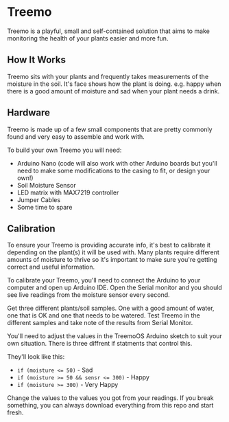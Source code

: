 # Treemo

Treemo is a playful, small and self-contained solution that aims to make monitoring the health of your plants easier and more fun.

## How It Works

Treemo sits with your plants and frequently takes measurements of the moisture in the soil. It's face shows how the plant is doing. e.g. happy when there is a good amount of moisture and sad when your plant needs a drink.


## Hardware

Treemo is made up of a few small components that are pretty commonly found and very easy to assemble and work with.

To build your own Treemo you will need:

* Arduino Nano (code will also work with other Arduino boards but you'll need to make some modifications to the casing to fit, or design your own!)
* Soil Moisture Sensor
* LED matrix with MAX7219 controller
* Jumper Cables
* Some time to spare


## Calibration

To ensure your Treemo is providing accurate info, it's best to calibrate it depending on the plant(s) it will be used with. Many plants require different amounts of moisture to thrive so it's important to make sure you're getting correct and useful information.

To calibrate your Treemo, you'll need to connect the Arduino to your computer and open up Arduino IDE. Open the Serial monitor and you should see live readings from the moisture sensor every second.

Get three different plants/soil samples. One with a good amount of water, one that is OK and one that needs to be watered. Test Treemo in the different samples and take note of the results from Serial Monitor.

You'll need to adjust the values in the TreemoOS Arduino sketch to suit your own situation. There is three diffrent if statments that control this. 

They'll look like this:

* `if (moisture <= 50)` - Sad
* `if (moisture >= 50 && sensr <= 300)` - Happy
* `if (moisture >= 300)` - Very Happy

Change the values to the values you got from your readings. If you break something, you can always download everything from this repo and start fresh.